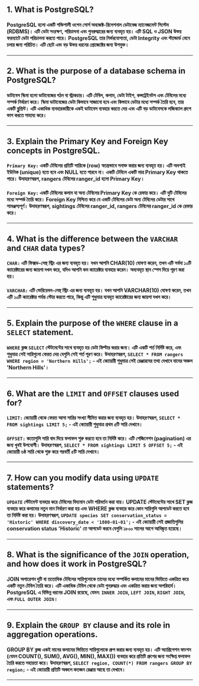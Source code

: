 ## 1. What is PostgreSQL?

#### PostgreSQL হলো একটি শক্তিশালী ওপেন সোর্স অবজেক্ট-রিলেশনাল ডেটাবেজ ম্যানেজমেন্ট সিস্টেম (RDBMS)। এটি ডেটা সংরক্ষণ, পরিচালনা এবং পুনরুদ্ধারের জন্য ব্যবহৃত হয়। এটি SQL ও JSON উভয় ফরম্যাটে ডেটা পরিচালনা করতে পারে। PostgreSQL তার নির্ভরযোগ্যতা, ডেটা Integrity এবং স্ট্যান্ডার্ড মেনে চলার জন্য পরিচিত। এটি ছোট এবং বড় উভয় ধরনের প্রোজেক্টের জন্য উপযুক্ত।

---

## 2. What is the purpose of a database schema in PostgreSQL?

#### ডাটাবেস স্কিমা হলো ডাটাবেজের গঠন বা স্ট্রাকচার। এটি টেবিল, কলাম, ডেটা টাইপ, কন্সট্রেইনটস এবং টেবিলের মধ্যে সম্পর্ক নির্ধারণ করে। স্কিমা ডাটাবেজের ডেটা কিভাবে সাজানো হবে এবং কিভাবে ডেটার মধ্যে সম্পর্ক তৈরি হবে, তার একটি ব্লুপ্রিন্ট। এটি একাধিক ব্যবহারকারীকে একই ডাটাবেস ব্যবহার করতে দেয় এবং এটি বড় ডাটাবেসকে লজিক্যাল গ্রুপে ভাগ করতে সাহায্য করে।

---

## 3. Explain the **Primary Key** and **Foreign Key** concepts in PostgreSQL.

#### `Primary Key:` একটি টেবিলের প্রতিটি সারিকে (row) স্বতন্ত্রভাবে সনাক্ত করার জন্য ব্যবহৃত হয়। এটি অবশ্যই ইউনিক (unique) হতে হবে এবং NULL হতে পারবে না। একটি টেবিলে একটি মাত্র Primary Key থাকতে পারে। উদাহরণস্বরূপ, rangers টেবিলের ranger_id হলো Primary Key।

#### `Foreign Key:` একটি টেবিলের কলাম যা অন্য টেবিলের Primary Key কে রেফার করে। এটি দুটি টেবিলের মধ্যে সম্পর্ক তৈরি করে। Foreign Key নিশ্চিত করে যে একটি টেবিলের ডেটা অন্য টেবিলের ডেটার সাথে সামঞ্জস্যপূর্ণ। উদাহরণস্বরূপ, sightings টেবিলের ranger_id, rangers টেবিলের ranger_id কে রেফার করে।

---

## 4. What is the difference between the `VARCHAR` and `CHAR` data types?

#### `CHAR:` এটি ফিক্সড-লেন্থ স্ট্রিং এর জন্য ব্যবহৃত হয়। যখন আপনি CHAR(10) ঘোষণা করেন, তখন এটি সর্বদা ১০টি ক্যারেক্টারের জন্য জায়গা দখল করে, যদিও আপনি কম ক্যারেক্টার ব্যবহার করেন। অব্যবহৃত স্থান স্পেস দিয়ে পূরণ করা হয়।

#### `VARCHAR:` এটি ভেরিয়েবল-লেন্থ স্ট্রিং এর জন্য ব্যবহৃত হয়। যখন আপনি VARCHAR(10) ঘোষণা করেন, তখন এটি ১০টি ক্যারেক্টার পর্যন্ত স্টোর করতে পারে, কিন্তু এটি শুধুমাত্র ব্যবহৃত ক্যারেক্টারের জন্য জায়গা দখল করে।

---

## 5. Explain the purpose of the `WHERE` clause in a `SELECT` statement.

#### `WHERE` ক্লজ `SELECT` স্টেটমেন্টের সাথে ব্যবহৃত হয় ডেটা ফিল্টার করার জন্য। এটি একটি শর্ত নির্দিষ্ট করে, এবং শুধুমাত্র সেই সারিগুলো ফেরত দেয় যেগুলি সেই শর্ত পূরণ করে। উদাহরণস্বরূপ, `SELECT * FROM rangers WHERE region = 'Northern Hills';` - এই ক্যোয়ারী শুধুমাত্র সেই রেঞ্জারদের তথ্য দেখাবে যাদের অঞ্চল 'Northern Hills'।

---

## 6. What are the `LIMIT` and `OFFSET` clauses used for?

#### `LIMIT:` ক্যোয়ারী থেকে ফেরত আসা সারির সংখ্যা সীমিত করার জন্য ব্যবহৃত হয়। উদাহরণস্বরূপ, `SELECT * FROM sightings LIMIT 5;` - এই ক্যোয়ারী শুধুমাত্র প্রথম ৫টি সারি দেখাবে।

#### `OFFSET:` কতোগুলি সারি বাদ দিয়ে ফলাফল শুরু করতে হবে তা নির্দিষ্ট করে। এটি পেজিনেশন (pagination) এর জন্য খুবই উপযোগী। উদাহরণস্বরূপ, `SELECT * FROM sightings LIMIT 5 OFFSET 5;` - এই ক্যোয়ারী ৬ষ্ঠ সারি থেকে শুরু করে পরবর্তী ৫টি সারি দেখাবে।

---

## 7. How can you modify data using `UPDATE` statements?

#### `UPDATE` স্টেটমেন্ট ব্যবহার করে টেবিলের বিদ্যমান ডেটা পরিবর্তন করা যায়। UPDATE স্টেটমেন্টের সাথে SET ক্লজ ব্যবহার করে কলামের নতুন মান নির্ধারণ করা হয় এবং WHERE ক্লজ ব্যবহার করে কোন সারিগুলি আপডেট করতে হবে তা নির্দিষ্ট করা হয়। উদাহরণস্বরূপ, `UPDATE species SET conservation_status = 'Historic' WHERE discovery_date < '1800-01-01';` - এই ক্যোয়ারী সেই প্রজাতিগুলির conservation status 'Historic' তে আপডেট করবে যেগুলি ১৮০০ সালের আগে আবিষ্কৃত হয়েছে।

---

## 8. What is the significance of the `JOIN` operation, and how does it work in PostgreSQL?

#### JOIN অপারেশন দুটি বা ততোধিক টেবিলের সারিগুলোকে তাদের মধ্যে সম্পর্কিত কলামের মানের ভিত্তিতে একত্রিত করে একটি নতুন টেবিল তৈরি করে। এটি একাধিক টেবিল থেকে ডেটা পুনরুদ্ধার এবং একত্রিত করার জন্য অপরিহার্য। PostgreSQL এ বিভিন্ন ধরনের JOIN রয়েছে, যেমন: `INNER JOIN`, `LEFT JOIN`, `RIGHT JOIN`, এবং `FULL OUTER JOIN`।

---

## 9. Explain the `GROUP BY` clause and its role in aggregation operations.

#### GROUP BY ক্লজ একই মানের কলামের ভিত্তিতে সারিগুলোকে গ্রুপ করার জন্য ব্যবহৃত হয়। এটি অ্যাগ্রিগেশন ফাংশন (যেমন COUNT(), SUM(), AVG(), MIN(), MAX()) ব্যবহার করে প্রতিটি গ্রুপের জন্য সংক্ষিপ্ত ফলাফল তৈরি করতে সহায়তা করে। উদাহরণস্বরূপ, `SELECT region, COUNT(*) FROM rangers GROUP BY region;` - এই ক্যোয়ারী প্রতিটি অঞ্চলে কতজন রেঞ্জার আছে তা দেখাবে।

---
